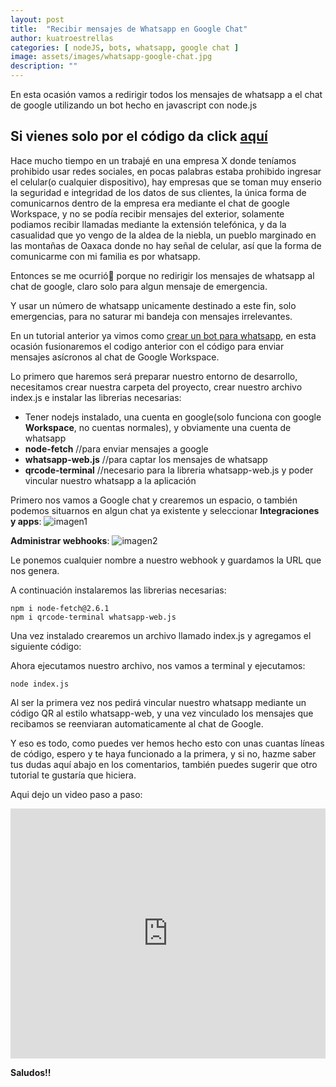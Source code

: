 ```yaml
---
layout: post
title:  "Recibir mensajes de Whatsapp en Google Chat"
author: kuatroestrellas
categories: [ nodeJS, bots, whatsapp, google chat ]
image: assets/images/whatsapp-google-chat.jpg
description: ""
---
```

En esta ocasión vamos a redirigir todos los mensajes de whatsapp a el chat de google utilizando un bot hecho en javascript con node.js

## Si vienes solo por el código da click [aquí](#code)

Hace mucho tiempo en un trabajé en una empresa X donde teníamos prohibido usar redes sociales, en pocas palabras estaba prohibido ingresar el celular(o cualquier dispositivo), hay empresas que se toman muy enserio la seguridad e integridad de los datos de sus clientes, la única forma de comunicarnos dentro de la empresa era mediante el chat de google Workspace, y no se podía recibir mensajes del exterior, solamente podiamos recibir llamadas mediante la extensión telefónica, y da la casualidad que yo vengo de la aldea de la niebla, un pueblo marginado en las montañas de Oaxaca donde no hay señal de celular, así que la forma de comunicarme con mi familia es por whatsapp.

Entonces se me ocurrió🤔 porque no redirigir los mensajes de whatsapp al chat de google, claro solo para algun mensaje de emergencia.

Y usar un número de whatsapp unicamente destinado a este fin, solo emergencias, para no saturar mi bandeja con mensajes irrelevantes.

En un tutorial anterior ya vimos como [crear un bot para whatsapp]({{site.baseurl}}/bot-whatsapp-nodejs/), en esta ocasión fusionaremos el codigo anterior con el código para enviar mensajes asícronos al chat de Google Workspace.

Lo primero que haremos será preparar nuestro entorno de desarrollo, necesitamos crear nuestra carpeta del proyecto, crear nuestro archivo index.js e instalar las librerias necesarias:

- Tener nodejs instalado, una cuenta en google(solo funciona con google **Workspace**, no cuentas normales), y obviamente una cuenta de whatsapp
- **node-fetch** //para enviar mensajes a google
- **whatsapp-web.js** //para captar los mensajes de whatsapp
- **qrcode-terminal** //necesario para la libreria whatsapp-web.js y poder vincular nuestro whatsapp a la aplicación

Primero nos vamos a Google chat y crearemos un espacio, o también podemos situarnos en algun chat ya existente y seleccionar **Integraciones y apps**:
![imagen1](https://imgur.com/zix8p4c.png)

**Administrar webhooks**:
![imagen2](https://imgur.com/8yPCleX.png)

Le ponemos cualquier nombre a nuestro webhook y guardamos la URL que nos genera.

A continuación instalaremos las librerias necesarias:
```
npm i node-fetch@2.6.1
npm i qrcode-terminal whatsapp-web.js
```

Una vez instalado crearemos un archivo llamado index.js y agregamos el siguiente código:
<div id="code"></div>
<script src="https://gist.github.com/kuatroestrellas/5185647e43e682e8853c7fa12314a061.js"></script>

Ahora ejecutamos nuestro archivo, nos vamos a terminal y ejecutamos:

```
node index.js
```

Al ser la primera vez nos pedirá vincular nuestro whatsapp mediante un código QR al estilo whatsapp-web, y una vez vinculado los mensajes que recibamos se reenviaran automaticamente al chat de Google.

Y eso es todo, como puedes ver hemos hecho esto con unas cuantas líneas de código, espero y te haya funcionado a la primera, y si no, hazme saber tus dudas aquí abajo en los comentarios, también puedes sugerir que otro tutorial te gustaría que hiciera.

Aqui dejo un video paso a paso:

<p><iframe style="width:100%;" height="400" src="https://www.youtube.com/embed/aNy7Kyer3wU?rel=0&amp;showinfo=0" frameborder="0" allowfullscreen></iframe></p>

**Saludos!!**